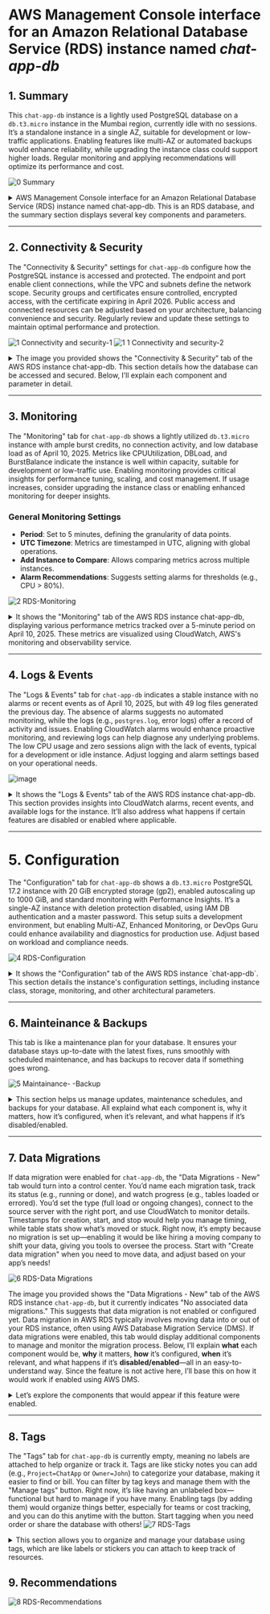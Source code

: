 # AWS Management Console interface for an Amazon Relational Database Service (RDS) instance named _chat-app-db_

## 1. Summary
This `chat-app-db` instance is a lightly used PostgreSQL database on a `db.t3.micro` instance in the Mumbai region, currently idle with no sessions. It’s a standalone instance in a single AZ, suitable for development or low-traffic applications. Enabling features like multi-AZ or automated backups would enhance reliability, while upgrading the instance class could support higher loads. Regular monitoring and applying recommendations will optimize its performance and cost.

![0  Summary](https://github.com/user-attachments/assets/cc3c1581-a4f7-4c67-94b0-94a9acff4073)

<details>
  <summary>AWS Management Console interface for an Amazon Relational Database Service (RDS) instance named chat-app-db. This is an RDS database, and the summary section displays several key components and parameters.</summary>

### 1. **DB Identifier**
- **What**: The `DB identifier` (`chat-app-db`) is a unique name assigned to the RDS instance. It’s used to identify the database within the AWS environment.
- **Why**: This identifier helps distinguish this database from others in your AWS account, especially when managing multiple databases. It’s critical for automation scripts, CLI commands, and API calls.
- **How**: You define the DB identifier when creating the RDS instance. It must be unique within your AWS Region and follow naming conventions (e.g., lowercase letters, numbers, and hyphens).
- **When**: Set during instance creation and can be modified later if needed (via the "Modify" button).
- **Disabled/Enabled**: This is not a toggle; it’s a fixed attribute. If changed, existing connections or applications referencing the old identifier would need updating.

### 2. **Status**
- **What**: The status is shown as `Available`, indicating the database is operational and ready for use.
- **Why**: The status informs you whether the database is running, stopped, or experiencing issues (e.g., `Starting`, `Stopped`, `Failed`). This is crucial for operational monitoring.
- **How**: AWS automatically updates the status based on the instance’s health and lifecycle. You can stop or start the instance manually via the console or API.
- **When**: Check this regularly to ensure the database is accessible. If it’s `Stopped`, no connections are allowed until restarted.
- **Disabled/Enabled**: If stopped (disabled), the database won’t accept connections, reducing costs but potentially causing application downtime. Enabling (starting) it restores connectivity.

### 3. **Role**
- **What**: The role is listed as `Instance`, meaning this is a standalone database instance rather than a read replica or part of a cluster (e.g., Aurora multi-master).
- **Why**: The role defines the instance’s purpose in a database deployment. A standalone instance handles both read and write operations, while replicas offload read traffic.
- **How**: Set during instance creation based on your architecture (e.g., single instance vs. multi-AZ deployment). Can be modified by creating replicas or promoting them.
- **When**: Relevant when scaling read capacity or ensuring high availability. For high-traffic apps, consider adding read replicas.
- **Disabled/Enabled**: Not a toggle. If configured as a replica and disabled, it stops serving read traffic; enabling it resumes replication.

### 4. **Engine**
- **What**: The engine is `PostgreSQL`, specifying the database management system (DBMS) used by this RDS instance.
- **Why**: The engine determines the SQL dialect, features, and compatibility (e.g., PostgreSQL vs. MySQL). It’s chosen based on application requirements.
- **How**: Selected during instance creation. AWS supports multiple versions (e.g., PostgreSQL 15.3), and you can upgrade versions later.
- **When**: Chosen during setup and revisited during maintenance windows for version upgrades to apply security patches or new features.
- **Disabled/Enabled**: Not a toggle. Changing the engine requires migrating data to a new instance, which is a significant operation.

### 5. **Region & AZ**
- **What**: The region is `Asia Pacific (Mumbai)` (ap-south-1), and the availability zone (AZ) is `ap-south-1c`, indicating the physical location of the instance.
- **Why**: Region selection affects latency (closer to users) and compliance (data residency laws). AZ placement ensures fault tolerance if using multi-AZ.
- **How**: Chosen during creation. Multi-AZ can be enabled for automatic failover to a secondary AZ.
- **When**: Set initially; modify if latency or disaster recovery needs change. Multi-AZ is enabled for high availability.
- **Disabled/Enabled**: If multi-AZ is disabled, there’s no automatic failover. Enabling it creates a standby instance in another AZ, improving resilience but increasing costs.

### 6. **CPU**
- **What**: CPU usage is at `4.01%`, indicating low current utilization.
- **Why**: Monitors performance to ensure the instance can handle the workload. High CPU might indicate a need for scaling.
- **How**: Automatically tracked by AWS CloudWatch. You can set alarms for thresholds.
- **When**: Check during peak usage to assess scaling needs (e.g., upgrading to `db.t3.medium`).
- **Disabled/Enabled**: Not a toggle. If monitoring is disabled, you lose visibility into performance metrics.

### 7. **Class**
- **What**: The instance class is `db.t3.micro`, a low-cost, burstable instance type.
- **Why**: Determines compute, memory, and I/O capacity. `t3.micro` is suitable for development or low-traffic apps but may throttle under heavy loads.
- **How**: Selected during creation. Can be modified (e.g., to `db.t3.large`) for better performance.
- **When**: Chosen based on workload. Upgrade during scaling or downgrade to save costs if underutilized.
- **Disabled/Enabled**: Not a toggle. Changing the class requires a maintenance window and may cause brief downtime.

### 8. **Current Activity**
- **What**: Shows `0.00 sessions`, indicating no active connections.
- **Why**: Tracks real-time usage to assess demand and troubleshoot issues (e.g., connection limits).
- **How**: Monitored via AWS metrics. Can be analyzed with Performance Insights.
- **When**: Useful during load testing or troubleshooting connectivity issues.
- **Disabled/Enabled**: If monitoring is disabled, you won’t see session data, potentially missing performance bottlenecks.

### 9. **Recommendations**
- **What**: Indicates `3 recommendations` and `3 informational` items, suggesting optimization opportunities.
- **Why**: AWS provides suggestions (e.g., enabling backups, upgrading instance class) to improve performance, security, or cost.
- **How**: Generated by AWS Trusted Advisor or RDS recommendations engine. Review and apply manually.
- **When**: Check periodically or after setup to optimize the instance.
- **Disabled/Enabled**: Not a toggle. If ignored, you might miss cost-saving or performance-enhancing changes.

### 10. **Tabs (Connectivity & Security, Monitoring, Logs & Events, Configuration, Maintenance & Backups, Data Migrations - New, Tags, Recommendations)**
- **What**: These tabs provide access to various management features.
- **Why**: Each tab addresses a specific aspect of database management (e.g., security settings, backups, logs).
- **How**: Click to navigate. Configurations are set during creation or modified later.
- **When**: Used as needed—e.g., configure security during setup, check logs for errors, schedule backups regularly.
- **Disabled/Enabled**: If a feature (e.g., backups) is disabled, data loss risk increases. Enabling backups ensures point-in-time recovery.

</details>

---

## 2. Connectivity & Security
The "Connectivity & Security" settings for `chat-app-db` configure how the PostgreSQL instance is accessed and protected. The endpoint and port enable client connections, while the VPC and subnets define the network scope. Security groups and certificates ensure controlled, encrypted access, with the certificate expiring in April 2026. Public access and connected resources can be adjusted based on your architecture, balancing convenience and security. Regularly review and update these settings to maintain optimal performance and protection.

![1  Connectivity and security-1](https://github.com/user-attachments/assets/05099a59-87c4-4615-aa3a-c3228a963354)
![1 1 Connectivity and security-2](https://github.com/user-attachments/assets/3bb82538-173c-48ed-8ae1-3d638404c691)


<details>
  <summary>The image you provided shows the "Connectivity & Security" tab of the AWS RDS instance chat-app-db. This section details how the database can be accessed and secured. Below, I’ll explain each component and parameter in detail.</summary>

### 1. **Endpoint and Port**
- **What**: 
  - Endpoint: `chat-app-db.c4z4kcay-ap-south-1.rds.amazonaws.com`
  - Port: `5432`
- **Why**: The endpoint is the DNS name used to connect to the RDS instance, while the port specifies the communication channel (default 5432 for PostgreSQL). This is critical for applications to establish database connections.
- **How**: The endpoint is automatically assigned by AWS during instance creation and is unique to the instance. The port can be customized during setup but is typically left as the default for the chosen engine (e.g., 5432 for PostgreSQL).
- **When**: Used when configuring application connection strings (e.g., JDBC or ODBC). Check if the endpoint changes after a failover or modification.
- **Disabled/Enabled**: Not a toggle. If the endpoint is inaccessible (e.g., due to a stopped instance), connections fail. Enabling multi-AZ can provide a failover endpoint.

### 2. **Networking**
- **What**: 
  - Availability Zone: `ap-south-1c`
  - VPC: `vpc-025d587718ff1c2a`
  - Subnet group: `default-vpc-025d587718ff1c2a`
  - Subnets: `subnet-0b182a075194e2d` (ap-south-1a), `subnet-071b8c422271737` (ap-south-1c)
  - IPv4 type: Not explicitly detailed but implies IPv4 usage.
- **Why**: Networking defines the virtual private cloud (VPC) and subnets where the RDS instance resides, ensuring it’s isolated and accessible only within specified network boundaries. This is key for security and latency management.
- **How**: Configured during instance creation. The VPC and subnet group are selected based on your network architecture. Multi-AZ deployments span multiple subnets for redundancy.
- **When**: Set up initially and modified if you need to move the instance to a different VPC or subnet (e.g., for compliance or connectivity reasons).
- **Disabled/Enabled**: If networking is misconfigured (e.g., no public access or incorrect subnet), the instance becomes unreachable. Enabling public access (if disabled) allows internet connectivity but increases security risks unless properly secured with security groups.

### 3. **Security Groups**
- **What**: 
  - Security groups associated: `default-vpc-025d587718ff1c2a-sg-0d1f0b0e0b0e0b0e` (default)
  - Rules: Allows inbound traffic on port 5432 from specific sources (e.g., `0.0.0.0/0` if public access is enabled, or a specific CIDR range).
- **Why**: Security groups act as a firewall, controlling inbound and outbound traffic to the RDS instance. They ensure only authorized applications or IP ranges can connect, enhancing security.
- **How**: Defined during instance creation or modified later via the EC2 security group settings. Rules specify protocols, ports, and source IPs.
- **When**: Configured at setup and updated when adding new application servers or changing access policies (e.g., restricting to a corporate IP range).
- **Disabled/Enabled**: If no security group is applied or rules are too restrictive, connections fail. Enabling broader access (e.g., `0.0.0.0/0`) allows public access but requires additional safeguards like SSL/TLS.

### 4. **Publicly Accessible**
- **What**: Not explicitly shown as enabled or disabled, but the context suggests it might be configurable.
- **Why**: Determines whether the RDS instance can be accessed over the internet or only within the VPC. Public access is useful for external applications but increases exposure.
- **How**: Toggled during instance creation or modification. Requires a public subnet and proper security group rules.
- **When**: Enabled for external access (e.g., web apps outside AWS) or disabled for internal-only use (e.g., within a private VPC).
- **Disabled/Enabled**: If disabled, the instance is only accessible within the VPC, reducing security risks but limiting external connectivity. Enabling it requires careful security group configuration to avoid unauthorized access.

### 5. **Certificate Authority**
- **What**: 
  - CA: `rds-ca-2019`
  - Certificate authority date: Not specified, but typically valid until a future date (e.g., 2038).
  - DB instance certificate expiration date: `April 9, 2026, 11:00:00 UTC-05:30`
- **Why**: Certificates ensure encrypted connections (SSL/TLS) between clients and the RDS instance, protecting data in transit. The expiration date indicates when the certificate needs renewal.
- **How**: AWS manages the CA and automatically rotates certificates. Clients must use the CA bundle to validate connections.
- **When**: Relevant when setting up SSL/TLS for secure connections or nearing certificate expiry (e.g., plan renewal before April 2026).
- **Disabled/Enabled**: If SSL/TLS is disabled, data is transmitted unencrypted, increasing the risk of interception. Enabling it requires client configuration to trust the CA.

### 6. **Connected Compute Resources**
- **What**: Lists resources (e.g., EC2 instances) automatically connected to the RDS instance. Currently, none are shown.
- **Why**: Identifies compute resources (e.g., EC2 instances, Lambda functions) that interact with the database, aiding in troubleshooting and security auditing.
- **How**: Automatically detected by AWS based on network traffic or manual connections. Filterable by resource type or security group.
- **When**: Useful during deployment to ensure only intended resources connect, or when diagnosing connectivity issues.
- **Disabled/Enabled**: Not a toggle. If no resources are connected, it might indicate a configuration issue (e.g., security group mismatch). Enabling connections requires proper networking setup.

### 7. **Set EC2 Connection** and **Set Lambda Connection**
- **What**: Buttons to establish connections to EC2 instances or Lambda functions.
- **Why**: Simplifies linking the RDS instance to compute resources for seamless integration.
- **How**: Click to configure; requires selecting the resource and ensuring compatible networking (e.g., same VPC).
- **When**: Used during application deployment or when adding new compute resources.
- **Disabled/Enabled**: If not set, resources can’t connect unless manually configured elsewhere. Enabling creates automated connection rules.

### 8. **Proxies**
- **What**: 
  - Status: "No proxies"
  - Proxy identifier, Engine family, etc.: Not applicable (no proxies configured).
- **Why**: RDS Proxies manage database connections, improving application scalability and failover by pooling connections. They are useful for applications with many short-lived connections or during planned maintenance.
- **How**: Proxies are created via the "Create proxy" button, requiring a proxy name, engine compatibility (e.g., PostgreSQL), and VPC/subnet configuration. You link it to the RDS instance and associate IAM roles or secrets.
- **When**: Set up when deploying applications with high connection churn or needing seamless failover. Relevant during scaling or high-availability planning.
- **Disabled/Enabled**: If no proxy is enabled, applications connect directly to the RDS instance, which may lead to connection limits or downtime during maintenance. Enabling a proxy adds a layer of connection management but requires additional configuration.

### 9. **Security Group Rules**
- **What**: 
  - Security group: `default-vpc-025d587718ff1c2a-sg-0d1f0b0e0b0e0b0e`
  - Rules (4 entries):
    - Type: `EC2/Security Group - Inbound`, Rule: `sg-0d1f0b0e0b0e0b0e` (self-referential)
    - Type: `EC2/Security Group - Inbound`, Rule: `sg-01062d294e0b0baa`
    - Type: `CIDR/IP - Outbound`, Rule: `0.0.0.0/0`
- **Why**: Security group rules control inbound and outbound traffic to the RDS instance, acting as a firewall. Inbound rules allow connections (e.g., from EC2 instances), while outbound rules permit the instance to communicate externally.
- **How**: Configured during instance creation or modified via the EC2 security group settings. Rules specify protocol (e.g., TCP), port (e.g., 5432), and source (e.g., security group IDs or CIDR blocks).
- **When**: Set up initially and updated when adding new application servers or changing access policies (e.g., restricting to specific EC2 instances).
- **Disabled/Enabled**: If inbound rules are too restrictive (e.g., no allowed sources), connections fail. Enabling broader rules (e.g., `0.0.0.0/0` for public access) increases exposure unless mitigated by SSL/TLS. Outbound `0.0.0.0/0` allows all external communication, which is typical but should be monitored.

### 10. **Replication**
- **What**: 
  - DB identifier: `chat-app-db`
  - Role: `Instance`
  - Region & AZ: `ap-south-1c`
  - Replication source: (None)
  - Replication state: (None)
  - Lag: (None)
- **Why**: Replication settings determine if the instance is a primary database or a read replica, supporting high availability and read scalability. No replication indicates this is a standalone instance.
- **How**: Configured during creation by enabling read replicas or multi-AZ deployment. A replication source is specified if creating a replica from another instance.
- **When**: Relevant when planning for disaster recovery or offloading read traffic. Set up during initial deployment or when scaling.
- **Disabled/Enabled**: If replication is disabled (no replicas), there’s no failover or read scaling. Enabling a read replica creates a copy in another AZ, improving resilience but increasing costs. Lag monitoring becomes relevant only with replication enabled.

### 11. **Manage IAM Roles**
- **What**: 
  - Current IAM roles for this instance: (None)
  - Options to add IAM roles and features (e.g., "Choose an IAM role to add" and "Choose a feature to add").
- **Why**: IAM roles grant the RDS instance permissions to access AWS services (e.g., S3 for backups, Secrets Manager for credentials). This enhances security by avoiding hardcoded credentials.
- **How**: Roles are attached via the "Add role" button, selecting an existing IAM role with appropriate policies (e.g., `AmazonRDSFullAccess`). Features like automated backups or proxy integration may require specific roles.
- **When**: Configured when enabling features like cross-region snapshots or integrating with other AWS services. Updated as security or feature needs evolve.
- **Disabled/Enabled**: If no IAM roles are enabled, the instance can’t access external AWS services, limiting functionality (e.g., no automated backups to S3). Enabling roles requires careful policy management to avoid over-privileging.
  
</details>

---

## 3. Monitoring
The "Monitoring" tab for `chat-app-db` shows a lightly utilized `db.t3.micro` instance with ample burst credits, no connection activity, and low database load as of April 10, 2025. Metrics like CPUUtilization, DBLoad, and BurstBalance indicate the instance is well within capacity, suitable for development or low-traffic use. Enabling monitoring provides critical insights for performance tuning, scaling, and cost management. If usage increases, consider upgrading the instance class or enabling enhanced monitoring for deeper insights.

### General Monitoring Settings
- **Period**: Set to 5 minutes, defining the granularity of data points.
- **UTC Timezone**: Metrics are timestamped in UTC, aligning with global operations.
- **Add Instance to Compare**: Allows comparing metrics across multiple instances.
- **Alarm Recommendations**: Suggests setting alarms for thresholds (e.g., CPU > 80%).

![2  RDS-Monitoring](https://github.com/user-attachments/assets/74a755d2-62c0-49ac-bbd2-e9d49daf0e59)

<details>
  <summary>It shows the "Monitoring" tab of the AWS RDS instance chat-app-db, displaying various performance metrics tracked over a 5-minute period on April 10, 2025. These metrics are visualized using CloudWatch, AWS's monitoring and observability service.</summary>

### 1. **BurstBalance**
- **What**: Represents the percentage of CPU burst credits available for the `db.t3.micro` instance (a burstable performance instance). The graph shows it near 100% over the 5-minute period.
- **Why**: Burstable instances like `t3` accumulate credits when idle and use them during bursts of activity. A low BurstBalance indicates the instance may throttle if credits are depleted.
- **How**: Automatically tracked by CloudWatch. No manual configuration is needed, but the instance class (e.g., `t3.micro`) determines credit accrual.
- **When**: Monitor during periods of high activity to ensure sufficient credits. Consider upgrading to a non-burstable instance (e.g., `m5`) if BurstBalance frequently drops.
- **Disabled/Enabled**: If monitoring is disabled, you won’t see BurstBalance, risking unexpected throttling. Enabling it provides visibility into burst capacity.

### 2. **CheckpointLag**
- **What**: Measures the time lag (in seconds) between the last database checkpoint and the current time. The graph shows it at 0 seconds.
- **Why**: Checkpoints ensure data durability by writing changes to disk. A high lag indicates potential performance issues or data loss risk if the instance fails.
- **How**: Managed by the PostgreSQL engine. No user configuration is required, but you can adjust checkpoint settings via parameter groups.
- **When**: Check during heavy write operations or after configuration changes to ensure timely checkpoints.
- **Disabled/Enabled**: If monitoring is off, you won’t detect lag issues. Enabling it helps identify when to tune checkpoint frequency.

### 3. **CPUCreditBalance**
- **What**: Shows the number of CPU credits available for burstable performance. The graph remains steady around 200 credits.
- **Why**: Credits determine how long the instance can handle CPU-intensive tasks. A declining balance signals potential throttling.
- **How**: Automatically managed by AWS based on instance usage. Visible via CloudWatch metrics.
- **When**: Relevant during load testing or when scaling workloads. A low balance may require instance class upgrades.
- **Disabled/Enabled**: Without monitoring, you can’t track credit depletion. Enabling it aids in capacity planning.

### 4. **CPUSurplusCreditBalance**
- **What**: Indicates surplus CPU credits beyond the baseline performance. The graph shows it at 0.
- **Why**: Surplus credits allow sustained performance above the baseline. A value of 0 suggests the instance is operating within its baseline.
- **How**: Automatically calculated by AWS for burstable instances. No direct configuration.
- **When**: Monitor if you suspect the instance is under heavy, sustained load beyond its baseline.
- **Disabled/Enabled**: Monitoring off means missing surplus credit insights. Enabling it helps optimize instance sizing.

### 5. **CPUSurplusCreditsCharged**
- **What**: Tracks the number of surplus CPU credits used when exceeding the baseline. The graph shows minimal usage (around 0.6).
- **Why**: Indicates usage of paid surplus credits, which incur additional costs on burstable instances.
- **How**: Automatically logged by AWS. Visible in CloudWatch.
- **When**: Check during unexpected cost spikes or sustained high CPU usage.
- **Disabled/Enabled**: Without monitoring, you might incur hidden costs. Enabling it ensures cost transparency.

### 6. **CPUUtilization**
- **What**: Measures the percentage of CPU in use, ranging from 3% to 4% over the period.
- **Why**: Indicates the instance’s workload. High utilization may signal a need for scaling or optimization.
- **How**: Tracked by CloudWatch. Can be influenced by instance class and workload.
- **When**: Monitor during peak usage to assess performance bottlenecks.
- **Disabled/Enabled**: If disabled, you miss utilization trends. Enabling it supports proactive scaling.

### 7. **DatabaseConnections**
- **What**: Shows the number of active database connections, consistently at 0.
- **Why**: Indicates client activity. Zero connections suggest no current usage, which is expected for a development or idle instance.
- **How**: Automatically monitored by RDS. Can be influenced by connection pooling or application behavior.
- **When**: Check during application testing or troubleshooting connectivity issues.
- **Disabled/Enabled**: Without monitoring, you can’t detect connection spikes. Enabling it helps manage connection limits.

### 8. **DBLoad**
- **What**: Represents the database load, with peaks up to 0.3.
- **Why**: Measures the average number of active sessions per CPU. Higher values indicate increased load, potentially affecting performance.
- **How**: Calculated by RDS based on session activity. Visible in CloudWatch.
- **When**: Monitor during high-traffic periods to ensure the instance handles load efficiently.
- **Disabled/Enabled**: Off means missing load spikes. Enabling it aids in performance tuning.

### 9. **DBLoadCPU**
- **What**: Shows the CPU load attributed to database operations, with minor fluctuations.
- **Why**: Helps isolate CPU usage caused by database queries, aiding in query optimization.
- **How**: Automatically tracked by RDS. Influenced by query complexity and indexing.
- **When**: Relevant when diagnosing slow queries or high CPU usage.
- **Disabled/Enabled**: Without monitoring, query performance issues go unnoticed. Enabling it supports optimization.

### 10. **DBLoadNonCPU**
- **What**: Measures non-CPU-related database load (e.g., I/O or memory), remaining low.
- **Why**: Identifies bottlenecks outside CPU, such as disk I/O, which may require storage adjustments.
- **How**: Monitored by RDS. Affected by storage type (e.g., General Purpose SSD).
- **When**: Check during I/O-intensive operations (e.g., large data imports).
- **Disabled/Enabled**: Off means missing non-CPU bottlenecks. Enabling it ensures holistic performance tracking.

### 11. **DBLoadRelativeToNumCPUs**
- **What**: Normalizes DBLoad by the number of virtual CPUs (vCPUs), with peaks around 0.3.
- **Why**: Provides a per-CPU load metric, useful for comparing across instance types.
- **How**: Calculated by RDS based on vCPUs and session data.
- **When**: Relevant when planning instance upgrades or multi-CPU scaling.
- **Disabled/Enabled**: Without monitoring, scaling decisions lack data. Enabling it supports informed upgrades.

</details>

---

## 4. Logs & Events
The "Logs & Events" tab for `chat-app-db` indicates a stable instance with no alarms or recent events as of April 10, 2025, but with 49 log files generated the previous day. The absence of alarms suggests no automated monitoring, while the logs (e.g., `postgres.log`, error logs) offer a record of activity and issues. Enabling CloudWatch alarms would enhance proactive monitoring, and reviewing logs can help diagnose any underlying problems. The low CPU usage and zero sessions align with the lack of events, typical for a development or idle instance. Adjust logging and alarm settings based on your operational needs.

![image](https://github.com/user-attachments/assets/e8e22556-fe6d-4240-85a4-489ab32de964)

<details>
  <summary>It shows the "Logs & Events" tab of the AWS RDS instance chat-app-db. This section provides insights into CloudWatch alarms, recent events, and available logs for the instance. It’ll also address what happens if certain features are disabled or enabled where applicable.</summary>
  
### 1. **CloudWatch Alarms (0)**
- **What**: Indicates that no CloudWatch alarms are currently configured for `chat-app-db`.
- **Why**: Alarms notify you when metrics (e.g., CPUUtilization > 80%) exceed thresholds, enabling proactive issue resolution. No alarms suggest no automated monitoring alerts are set.
- **How**: Alarms are created using the "Create alarm" button, where you define a metric (e.g., CPUUtilization), threshold, and notification (e.g., SNS topic). Filters can be applied by alarm name or state.
- **When**: Set up during initial configuration or when performance issues arise (e.g., after noticing high CPU usage in the Monitoring tab).
- **Disabled/Enabled**: If alarms are not enabled, you rely on manual checks, risking missed issues. Enabling alarms provides real-time alerts but requires defining appropriate thresholds to avoid noise.

### 2. **Recent Events (0)**
- **What**: Shows no recent events recorded for the instance over the last day.
- **Why**: Events log significant actions or issues (e.g., instance start/stop, failures, maintenance). No events indicate a stable, unchanged instance.
- **How**: Events are automatically logged by AWS and filtered by time (e.g., last day) and type (e.g., system notes). No manual configuration is needed.
- **When**: Check during troubleshooting (e.g., after a perceived outage) or after scheduled maintenance to verify operations.
- **Disabled/Enabled**: Event logging is always enabled by AWS, but if not reviewed, you might miss critical updates. Disabling visibility (not an option) would hinder awareness of instance changes.

### 3. **Logs (49)**
- **What**: Lists available log files for the instance, with 49 logs shown. Examples include:
  - `postgres.log` (last written April 9, 2025, 11:20 UTC-05:30, 418 B)
  - `error/postgreslog_2025-04-09-05` (last written April 9, 2025, 11:27 UTC-05:30, 923 B)
  - `error/postgreslog_2025-04-09-06` (last written April 9, 2025, 12:25 UTC-05:30, 4.3 KB)
  - `error/postgreslog_2025-04-09-07` (last written April 9, 2025, 12:25 UTC-05:30, 4.1 KB)
- **Why**: Logs provide detailed records of database activity, errors, and performance issues, essential for debugging and auditing.
- **How**: Logs are automatically generated by the PostgreSQL engine and stored in CloudWatch Logs. You can enable specific log types (e.g., error, slow query) via parameter groups. Logs are filtered by DB instance and viewed, watched, or downloaded.
- **When**: Review logs during performance issues, security audits, or after enabling new logging (e.g., slow queries for optimization).
- **Disabled/Enabled**: If logging is disabled (e.g., no error logging in parameter groups), you lose visibility into issues. Enabling logs (e.g., `log_min_messages` set to `error`) increases storage costs but provides valuable insights.

### Summary Context from Summary Section
- **DB Identifier**: `chat-app-db` – Unique identifier for the instance.
- **Status**: `Available` – Instance is operational.
- **Class**: `db.t3.micro` – Burstable instance type.
- **Current Activity**: `0.00 sessions` – No active connections.
- **Role**: `Instance` – Standalone instance.
- **Engine**: `PostgreSQL` – Database engine.
- **Region & AZ**: `ap-south-1c` – Located in Asia Pacific (Mumbai).
- **CPU**: `4.01%` – Low utilization.
- **Recommendations**: `3 informational` – Optimization suggestions available.

</details>

---

# 5. Configuration
The "Configuration" tab for `chat-app-db` shows a `db.t3.micro` PostgreSQL 17.2 instance with 20 GiB encrypted storage (gp2), enabled autoscaling up to 1000 GiB, and standard monitoring with Performance Insights. It’s a single-AZ instance with deletion protection disabled, using IAM DB authentication and a master password. This setup suits a development environment, but enabling Multi-AZ, Enhanced Monitoring, or DevOps Guru could enhance availability and diagnostics for production use. Adjust based on workload and compliance needs.

![4  RDS-Configuration](https://github.com/user-attachments/assets/f1478b43-4adc-43fc-852f-46f199e9b314)

<details>
  <summary>It shows the "Configuration" tab of the AWS RDS instance `chat-app-db`. This section details the instance's configuration settings, including instance class, storage, monitoring, and other architectural parameters.</summary>

### 1. **Instance Configuration**
- **DB Instance ID**: `chat-app-db`
 - **What is DB Instance ID (`chat-app-db`)?**
  - This is the unique name you give your database in AWS. It’s like a label so you can find and manage it easily among other databases.
  - **Why does it matter?**
  - Having a unique name helps you (and AWS tools) know exactly which database you’re working with, especially if you have many. It’s useful for connecting apps or running commands.
  - **How**: Set during instance creation.
  - **When**: Relevant during setup and when modifying the instance.
  - **Disabled/Enabled**: Not a toggle; it’s a fixed identifier.

- **Engine Version**: `17.2`
 - **What is Engine Version (17.2)?**
  - This is the specific version of PostgreSQL (a type of database software) your instance uses, in this case, version 17.2.
 - **Why does it matter?**
  - The version determines what features you get (like new tools or better speed) and how secure it is (older versions might have fixed bugs in newer ones). It’s like choosing the latest update for your phone app to avoid old problems.
  - **How**: Selected during creation; can be upgraded via the console or API during maintenance windows.
  - **When**: Check during setup or when applying security updates.
  - **Disabled/Enabled**: Not a toggle. Upgrading enables new features but may require application compatibility testing.

- **RDS Extended Support**: Disabled
 - **What is RDS Extended Support (Disabled)?**
  - This is an optional service from AWS to keep supporting an older database version even after it’s officially outdated.
 - **Why does it matter?**
  - If you’re using an old version and don’t want to upgrade right away (maybe your app isn’t ready), this keeps it secure with patches. Without it, you’d have to upgrade or risk security issues. It’s disabled here, so you’re likely on a supported version already.
  - **How**: Enabled via the AWS Management Console or API, incurring additional costs.
  - **When**: Relevant when using an engine version nearing end-of-life (e.g., PostgreSQL 9.6).
  - **Disabled/Enabled**: If disabled, you must upgrade to a supported version to avoid losing support. Enabling it extends support but adds costs.

- **DB Name**: `chat-app_production`
 - **What is DB Name (`chat-app_production`)?**
  - This is the default database created when you set up the instance, like the first folder where your data lives.
 - **Why does it matter?**
  - It’s the starting point for storing your data. You can create more databases later, but this is the one your app connects to first. It’s like naming your main file cabinet.
  - **How**: Specified during instance creation.
  - **When**: Set up initially; additional databases can be created post-launch.
  - **Disabled/Enabled**: Not a toggle; changing it requires manual database creation.

- **License Model**: `postgresql-license`
 - **What is License Model (`postgresql-license`)?**
  - This is the legal agreement for using PostgreSQL, which is open-source and free to use.
 - **Why does it matter?**
  - It ensures you’re following the rules for using the software. Since PostgreSQL is open-source, there’s no extra cost, but you need to stick to its terms.
  - **How**: Automatically applied based on the engine choice.
  - **When**: Relevant during setup and audits.
  - **Disabled/Enabled**: Not a toggle; it’s inherent to the engine.

- **Option Groups**: `default:postgres17-2023-06` (in sync)
 - **What are Option Groups (`default:postgres17-2023-06`, in sync)?**
  - These are like add-ons or extra features (e.g., encryption or special tools) you can turn on for your database.
 - **Why does it matter?**
  - They let you customize how the database works, like adding a security lock or a performance boost. The default group here means no extra features are added yet.
  - **How**: Selected or created during setup; modified via the console.
  - **When**: Configured initially or when adding new features.
  - **Disabled/Enabled**: If no custom options are enabled, only default features are available. Enabling custom options requires compatibility checks.

- **Parameter Groups**: `default.postgres17` (in sync)
 - **What are Parameter Groups (`default.postgres17`, in sync)?**
  - These are settings that control how the database runs, like how much memory it uses or how it handles connections.
 - **Why does it matter?**
  - They fine-tune performance. For example, you can adjust them if your database is slow or handling too many users. The default here means it’s using standard settings.
  - **How**: Assigned during creation; modified via the console or API.
  - **When**: Adjusted during performance tuning or scaling.
  - **Disabled/Enabled**: If not customized, defaults apply. Enabling custom parameters requires testing to avoid instability.

- **Deletion Protection**: Disabled
 - **What is Deletion Protection (Disabled)?**
  - This is a safety switch that stops you from accidentally deleting the database.
 - **Why does it matter?**
  - It prevents mistakes, like deleting your database by clicking the wrong button. It’s off here, so be careful not to delete it by accident!
  - **How**: Toggled during creation or modification.
  - **When**: Enabled for production instances; disabled for development.
  - **Disabled/Enabled**: If disabled, the instance can be deleted unintentionally. Enabling it adds a safety layer.

### 2. **Instance Class**
- **Instance Class**: `db.t3.micro`
 - **What is Instance Class (`db.t3.micro`)?**
  - This is the type of computer power your database gets. `db.t3.micro` is a small, budget-friendly option with 1 virtual CPU (vCPU) and 1 GB of RAM.
 - **Why does it matter?**
  - It decides how fast your database can handle tasks. A `t3.micro` is great for small projects or testing because it’s cheap, but it might struggle with big workloads. It also uses a “burstable” model, meaning it saves up power for short bursts when needed.
  - **How**: Selected during creation; modifiable via the console.
  - **When**: Chosen based on workload; upgraded during scaling.
  - **Disabled/Enabled**: Not a toggle. Changing the class requires a maintenance window.
- **What is vCPU (2)?**
  - This is the number of virtual processors (2 in this case, though `t3.micro` typically has 2 vCPUs with limited baseline performance).
- **Why does it matter?**
  - More vCPUs can handle more tasks at once, but `t3.micro` limits how much power you get unless you use burst credits. It’s like having extra hands to help, but only for short bursts.

- **What is RAM (1 GB)?**
  - This is the memory available to store data temporarily while the database works.
- **Why does it matter?**
  - More RAM means the database can handle more data quickly. With 1 GB, it’s fine for light use but may slow down with heavy queries.

- **Availability**: 
 - **What is Availability?**
  - **Master Username (`mysuser`)**: The main user account to log into the database.
  - **Master Password**: The secret code for that user (hidden for security).
  - **IAM DB Authentication (Not enabled)**: An option to use AWS Identity and Access Management (IAM) for logins instead of passwords.
  - **Multi-AZ (No)**: Stands for Multi-Availability Zone, meaning no backup copy in another zone.
  - **Secondary Zone (-)**: No secondary location since Multi-AZ is off.
 - **Why does it matter?**
  - The username and password let you access the database securely. IAM auth adds extra security by using AWS roles. Multi-AZ creates a standby copy in another zone for failover if something fails (like a power outage), but it’s off here, so there’s no backup copy yet.
  - **How**: Configured during creation; Multi-AZ and IAM auth are toggleable.
  - **When**: Set up initially; Multi-AZ enabled for high availability.
  - **Disabled/Enabled**: If Multi-AZ is disabled, no failover exists. Enabling it adds a standby instance. If IAM auth is disabled, traditional credentials are used; enabling it requires IAM role setup.

### 3. **Storage**
This section is about where and how your data is stored, like deciding the size and type of a hard drive for your computer.
- **Encryption**: Enabled
  - **AWS KMS Key**: `aws/rds`
 - **What is Encryption (Enabled, AWS KMS Key: `aws/rds`)?**
  - This means your data is locked with a key when stored, using AWS Key Management Service (KMS).
 - **Why does it matter?**
  - Encryption keeps your data safe from hackers if someone gets physical access to the storage. The `aws/rds` key is a default one provided by AWS, making it easy to set up.
  - **How**: Enabled during creation; key can be customized.
  - **When**: Configured initially; reviewed for compliance.
  - **Disabled/Enabled**: If disabled, data is unencrypted, increasing risk. Enabling it adds security but requires key management.

- **Storage Type**: General Purpose SSD (gp2)
 - **What is Storage Type (General Purpose SSD (gp2))?**
  - This is the type of storage, like a solid-state drive (SSD) designed for general use.
 - **Why does it matter?**
  - gp2 offers a good balance of speed and cost. It’s fast enough for most apps but can be upgraded to gp3 for more performance if needed.
  - **How**: Selected during creation.
  - **When**: Chosen based on workload; upgraded to gp3 for higher performance.
  - **Disabled/Enabled**: Not a toggle. Changing requires migration.

- **Storage**: 20 GiB
 - **Provisioned IOPS**: -
  - **What is Provisioned IOPS (-)?**
  - This is the number of input/output operations per second (IOPS) you can request, but it’s not set here.
  - **Why does it matter?**
  - IOPS controls how fast data can be read or written. It’s blank because gp2 autoscales IOPS based on storage size, so you don’t need to set it manually.
 - **What is Storage (20 GiB)?**
  - This is the amount of space allocated for your data, logs, and backups—20 gigabytes.
 - **Why does it matter?**
  - You need enough space for your data to grow. If it runs out, your database could stop working, so 20 GiB is a starting point for small use.
  - **How**: Set during creation; modifiable.
  - **When**: Increased during data growth.
  - **Disabled/Enabled**: Not a toggle. Insufficient storage causes errors.

- **Storage Throughput**: -
  - **Storage Autoscaling**: Enabled
- **What is Storage Autoscaling (Enabled, Maximum Storage Threshold: 1000 GiB)?**
  - This lets the storage grow automatically up to 1000 GiB if you run out of space.
- **Why does it matter?**
  - It prevents your database from crashing when it gets full. With a max of 1000 GiB, you’re protected for growth, but it could increase costs.
  - **Maximum Storage Threshold**: 1000 GiB
- **What is Maximum Storage Threshold (1000 GiB)?**
  - The upper limit for autoscaling storage.
- **Why does it matter?**
  - It caps costs and ensures you don’t accidentally scale too much. You can adjust it if needed.
- **What is Storage Throughput (-)?**
  - This measures how much data can be moved per second, but it’s not specified here.
- **Why does it matter?**
  - It affects how quickly data is processed. It’s not set because gp2 manages this automatically.
  - **How**: Enabled during creation or modification.
  - **When**: Configured for growing databases.
  - **Disabled/Enabled**: If disabled, manual intervention is required. Enabling it ensures scalability but may increase costs.

- **Storage File System Configuration**: Current
- **What is Storage File System Configuration (Current)?**
  - This is the behind-the-scenes setup of how the storage is organized.
- **Why does it matter?**
  - It ensures the storage works with your database. AWS handles this, so you don’t need to worry unless changing storage types.
  - **How**: Managed by AWS; no user configuration.
  - **When**: Relevant during storage type changes.
  - **Disabled/Enabled**: Not a toggle.

### 4. **Monitoring**
  - **What**: Defines monitoring tools and data retention.
  - **Why**: Provides performance visibility; Enhanced Monitoring and DevOps Guru offer deeper insights.
  - **How**: Configured during creation or modification.
  - **When**: Set up initially; adjusted for advanced needs.
  - **Disabled/Enabled**: If Enhanced Monitoring or DevOps Guru are disabled, you miss detailed metrics. Enabling them adds cost and insight.

- **Monitoring Type**: Standard
  - **What is Monitoring Type (Standard)?**
  - This is the basic level of monitoring using CloudWatch to track performance metrics.
  - **Why does it matter?**
  - It lets you see if your database is slow or having issues, like a health check for your car. Standard is good for basic needs.

- **Database Insights - Standard**: Enabled
  - **What is Database Insights - Standard (Enabled)?**
  - This provides detailed performance data through CloudWatch.
  - **Why does it matter?**
  - It helps you spot problems like slow queries, making it easier to fix them.

- **Performance Insights**: Enabled
  - **What is Performance Insights (Enabled)?**
  - A tool that gives a deeper look at database performance, like which queries are slow.
  - **Why does it matter?**
  - It’s like a detective for your database, helping you optimize it for better speed.

- **Retention Period**: 7 days
  - **What is Retention Period (7 days)?**
  - How long monitoring data is kept—7 days here.
  - **Why does it matter?**
  - It lets you look back at performance history. Seven days is enough for short-term troubleshooting but might be short for long-term trends.

- **AWS KMS Key**: `aws/rds`
  - **What is AWS KMS Key (`aws/rds`)?**
  - The key used to encrypt monitoring data.
  - **Why does it matter?**
  - Keeps your performance data secure, just like encrypting your files.

- **Enhanced Monitoring**: Disabled
  - **What is Enhanced Monitoring (Disabled)?**
  - A more detailed monitoring option that tracks OS-level metrics (e.g., disk I/O).
  - **Why does it matter?**
  - It gives a deeper look at the database’s health, useful for complex issues. It’s off here to save costs.

- **DevOps Guru**: Disabled
  - **What is DevOps Guru (Disabled)?**
  - An AI-powered tool to detect and suggest fixes for performance issues.
  - **Why does it matter?**
  - It acts like a smart assistant, finding problems you might miss. It’s disabled to avoid extra cost.
 
</details>  

---

## 6. Mainteinance & Backups
This tab is like a maintenance plan for your database. It ensures your database stays up-to-date with the latest fixes, runs smoothly with scheduled maintenance, and has backups to recover data if something goes wrong.

![5  Maintainance- -Backup](https://github.com/user-attachments/assets/6c9766b3-f9a2-484a-842d-7eee64a926a7)

<details>
  <summary>This section helps us manage updates, maintenance schedules, and backups for your database. All explaind what each component is, why it matters, how it’s configured, when it’s relevant, and what happens if it’s disabled/enabled.</summary>

### **Maintenance & Backups Components Overview**

---

### **1. Auto Minor Version Upgrade (Enabled)**
- **What is it?**
  - This automatically updates your database to the latest minor version (e.g., from 17.2 to 17.3) when AWS releases it. Minor versions include bug fixes and small improvements, not big changes.
- **Why does it matter?**
  - It keeps your database secure and running well by applying patches without you doing much. Think of it like getting automatic software updates on your phone to fix bugs and security holes.
- **How is it configured?**
  - You enable it when creating the instance or modify it later in the "Maintenance & Backups" tab. AWS handles the update during the maintenance window.
- **When is it relevant?**
  - Check it when setting up the database or if you hear about new security patches. It’s useful anytime AWS releases a minor update (usually a few times a year).
- **Disabled/Enabled:**
  - **Disabled**: You won’t get automatic updates, so you’d need to manually apply them, risking security issues if you forget.
  - **Enabled**: Updates happen automatically during the maintenance window (e.g., April 14, 2025, 14:10-14:40 UTC-5:50), minimizing downtime but requiring you to ensure compatibility.

---

### **2. Maintenance Window (April 14, 2025, 14:10-14:40 UTC-5:50)**
- **What is it?**
  - This is a scheduled time slot when AWS can perform maintenance tasks, like applying updates or fixing issues, with minimal disruption.
- **Why does it matter?**
  - It plans downtime so your app isn’t affected during peak usage. It’s like scheduling a car service when you’re not driving it.
- **How is it configured?**
  - Set during instance creation or adjusted in this tab. You pick a 30-minute window based on your app’s low-traffic times.
- **When is it relevant?**
  - Review it when setting up or if your app’s usage pattern changes (e.g., move it to a quieter time like midnight).
- **Disabled/Enabled:**
  - Not a toggle—every instance has a window. If you don’t set it thoughtfully, maintenance might interrupt your app. You can’t disable it, but you can align it to avoid impact.

---

### **3. Pending Maintenance (None)**
- **What is it?**
  - This shows any upcoming maintenance tasks (e.g., updates) that haven’t been applied yet. It’s empty here, meaning no pending tasks.
- **Why does it matter?**
  - It alerts you to changes that might cause brief downtime. Knowing this helps you plan, like preparing for a quick power outage at home.
- **How is it configured?**
  - AWS populates this automatically based on updates or fixes. You can apply changes now with "Apply now" or wait for the next window with "Apply at next maintenance window."
- **When is it relevant?**
  - Check before major operations or if you notice a notification from AWS about an update.
- **Disabled/Enabled:**
  - Not a toggle—pending maintenance is always tracked. If you ignore it, updates might apply unexpectedly. Enabling action (applying now) speeds up the process but may cause immediate downtime.

---

### **4. Pending Modifications (None)**
- **What is it?**
  - This lists any configuration changes (e.g., instance size) waiting to be applied. It’s empty here, meaning no changes are queued.
- **Why does it matter?**
  - It lets you know if your database settings will change, helping you avoid surprises. It’s like knowing when a room renovation will start.
- **How is it configured?**
  - Changes are made in other tabs (e.g., Configuration) and queued here. You decide to apply them now or at the next window.
- **When is it relevant?**
  - Relevant when you modify settings (e.g., adding storage) and want to control when it takes effect.
- **Disabled/Enabled:**
  - Not a toggle—modifications are always tracked. If you don’t apply them, the change waits, potentially delaying benefits. Applying now enables the change immediately, with possible downtime.

---

### **5. Backup (Disabled)**
- **What is it?**
  - This controls automated backups, which save a copy of your database at set times. It’s turned off here.
- **Why does it matter?**
  - Backups are your safety net. If data gets deleted or corrupted (e.g., by a mistake or hack), you can restore it. Without backups, you lose everything permanently.
- **How is it configured?**
  - Enabled during creation or in this tab by setting a backup window (e.g., 1-2 hours daily) and retention period (e.g., 7 days). Disabled by turning it off.
- **When is it relevant?**
  - Set it up when you start using the database for important data, especially before big changes or updates.
- **Disabled/Enabled:**
  - **Disabled**: No automatic backups are made, saving storage costs but risking data loss. You’d need manual snapshots instead.
  - **Enabled**: Creates daily backups during the backup window, using storage (e.g., in Asia Pacific Mumbai) and allowing restores, but increases costs.

- **Backup Window (Disabled)**
  - **What is it?**
  - The time slot when backups occur if enabled.
  - **Why does it matter?**
  - It schedules backups to avoid peak usage, minimizing impact.
  - **How is it configured?**
  - Set when enabling backups, choosing a low-traffic time.
  - **When is it relevant?**
  - Adjust when your app’s busy hours change.
  - **Disabled/Enabled:** Only applies if backups are enabled. Disabled here means no window is set.

- **Retention Period (-)** 
  - **What is it?**
  - How long backups are kept (not set since backups are disabled).
  - **Why does it matter?**
  - Longer retention gives more recovery options; shorter saves space.
  - **How is it configured?**
  - Set when enabling backups (e.g., 1-35 days).
  - **When is it relevant?**
  - Choose based on how far back you need to recover data.
  - **Disabled/Enabled:** N/A when backups are off.

- **Replication (Replicated Automated Backup)**
  - **What is it?**
  - This would copy backups to another region for disaster recovery, but it’s not active here.
  - **Why does it matter?**
  - It protects against region-wide failures (e.g., a natural disaster), but it’s off, so no cross-region safety.
  - **How is it configured?**
  - Enabled in the backup settings with a target region.
  - **When is it relevant?**
  - Useful for critical apps needing global redundancy.
  - **Disabled/Enabled:** Disabled here, meaning no replication. Enabling it adds cost and complexity but enhances recovery.

---

### **6. Snapshots (0)**
- **What is it?**
  - These are manual backups (snapshots) you take of your database at a specific moment. None exist here.
- **Why does it matter?**
  - Snapshots are like taking a photo of your data. If something goes wrong, you can restore to that exact point. Without them, you rely on automated backups (which are off).
- **How is it configured?**
  - Take a snapshot with the "Take snapshot" button, naming it and storing it in the same region (e.g., Asia Pacific Mumbai).
- **When is it relevant?**
  - Before making big changes (e.g., updates, migrations) or if backups are disabled for extra safety.
- **Disabled/Enabled:**
  - Not a toggle—snapshots are manual. If none are taken, you can’t restore to a specific point. Taking one enables a recovery option but uses storage.

- **Restore, Remove, Take Snapshot Buttons**
  - **What are they?**
  - Tools to restore from a snapshot, delete one, or create a new one.
  - **Why do they matter?**
  - They give you control over backups—restore to fix issues, remove to save space, or take to save now.
  - **How is it configured?**
  - Click the button; restore picks a snapshot, remove selects one to delete, take prompts for a name.
  - **When is it relevant?**
  - Use before risky operations or to clean up old snapshots.
  - **Disabled/Enabled:** N/A—always available but only functional with snapshots.

---

### **Summary**
The "Maintenance & Backups" tab for `chat-app-db` shows that auto-updates are on (happening April 14, 2025, 14:10-14:40 UTC-5:50), but there’s no pending maintenance or changes. Backups are off, so no automatic saves or replication, and no manual snapshots exist yet. This setup is fine for a test database where data loss isn’t critical, but for important data, you’d want to enable backups (e.g., daily at a quiet time, kept for 7 days) and take snapshots before big changes. Turning on replication could add safety across regions. It’s like skipping a car insurance plan for now—okay if you’re just test-driving, but risky for a long trip!

</details>

---

## 7. Data Migrations
If data migration were enabled for `chat-app-db`, the "Data Migrations - New" tab would turn into a control center. You’d name each migration task, track its status (e.g., running or done), and watch progress (e.g., tables loaded or errored). You’d set the type (full load or ongoing changes), connect to the source server with the right port, and use CloudWatch to monitor details. Timestamps for creation, start, and stop would help you manage timing, while table stats show what’s moved or stuck. Right now, it’s empty because no migration is set up—enabling it would be like hiring a moving company to shift your data, giving you tools to oversee the process. Start with "Create data migration" when you need to move data, and adjust based on your app’s needs! 

![6  RDS-Data Migrations](https://github.com/user-attachments/assets/652208e6-3f20-4450-9e65-d3b3d57230f3)

The image you provided shows the "Data Migrations - New" tab of the AWS RDS instance `chat-app-db`, but it currently indicates "No associated data migrations." This suggests that data migration is not enabled or configured yet. Data migration in AWS RDS typically involves moving data into or out of your RDS instance, often using AWS Database Migration Service (DMS). If data migrations were enabled, this tab would display additional components to manage and monitor the migration process. Below, I’ll explain **what** each component would be, **why** it matters, **how** it’s configured, **when** it’s relevant, and what happens if it’s **disabled/enabled**—all in an easy-to-understand way. Since the feature is not active here, I’ll base this on how it would work if enabled using AWS DMS.

<details>
  <summary>Let’s explore the components that would appear if this feature were enabled.</summary>

### **Overview of Data Migrations**
Enabling data migration means setting up a process to copy or move data from one source (e.g., an on-premises database, another cloud database, or an EC2 instance) to your RDS instance (`chat-app-db`) or vice versa. It’s like packing up your belongings from one house and moving them to a new one, ensuring everything arrives safely. AWS DMS makes this easier by handling the heavy lifting. 

---

### **1. Name**
- **What is it?**
  - This would be a unique name you give to each data migration task (e.g., `MigrateToChatAppDB`).
- **Why does it matter?**
  - The name helps you identify and track each migration, especially if you’re running multiple migrations. It’s like labeling moving boxes so you know what’s inside.
- **How is it configured?**
  - You enter a name when creating a migration task in the AWS DMS console or via this tab’s "Create data migration" button. It should be descriptive and unique.
- **When is it relevant?**
  - Set it up when you start a new migration, like moving data from an old server to `chat-app-db`.
- **Disabled/Enabled:**
  - **Disabled (Current State)**: No migrations exist, so no name is needed.
  - **Enabled**: A name becomes required to start and manage the migration. Without it, you can’t create a task.

---

### **2. Status**
- **What is it?**
  - This would show the current state of the migration, such as "Creating," "Running," "Completed," or "Failed."
- **Why does it matter?**
  - It tells you if the migration is working, done, or stuck, so you can act quickly if something goes wrong. It’s like checking the status of a delivery truck.
- **How is it configured?**
  - AWS DMS updates this automatically based on the migration process. You monitor it here or in the CloudWatch link.
- **When is it relevant?**
  - Check it during and after the migration to ensure success or troubleshoot issues.
- **Disabled/Enabled:**
  - **Disabled (Current State)**: No status is shown since no migration is active.
  - **Enabled**: Status appears, giving real-time updates. If ignored, you might miss failures.

---

### **3. Migration Progress**
- **What is it?**
  - This would show a percentage or details of how much data has been migrated (e.g., "50% complete" or "10 tables migrated").
- **Why does it matter?**
  - It lets you see how far along the process is, helping you estimate when it’ll finish or if it’s stalled. It’s like watching a progress bar while downloading a file.
- **How is it configured?**
  - AWS DMS tracks this automatically and displays it. You can click the CloudWatch link for more details.
- **When is it relevant?**
  - Monitor it during the migration, especially for large datasets, to plan downtime or next steps.
- **Disabled/Enabled:**
  - **Disabled (Current State)**: No progress is shown.
  - **Enabled**: Progress tracking starts, aiding management. Without it, you’d be blind to the process.

---

### **4. Type**
- **What is it?**
  - This would indicate the migration type, such as "Full Load," "CDC (Change Data Capture)," or "Full Load + CDC."
  - **Full Load**: Copies all existing data.
  - **CDC**: Captures ongoing changes after the initial load.
  - **Full Load + CDC**: Does both.
- **Why does it matter?**
  - The type determines what data moves and how. Full Load is for a one-time move, while CDC keeps data in sync, like updating a live spreadsheet.
- **How is it configured?**
  - Chosen when setting up the migration task in DMS, based on your needs (e.g., one-time migration or continuous sync).
- **When is it relevant?**
  - Decide when planning the migration—use Full Load for a new setup, CDC for ongoing replication.
- **Disabled/Enabled:**
  - **Disabled (Current State)**: No type is selected.
  - **Enabled**: You pick a type to start the migration. Wrong choice (e.g., CDC without need) wastes resources.

---

### **5. Server Name**
- **What is it?**
  - This would be the name or address of the source database server (e.g., `old-db-server` or an IP).
- **Why does it matter?**
  - It identifies where the data is coming from, ensuring DMS connects to the right place. It’s like knowing the starting address for your move.
- **How is it configured?**
  - Entered when setting up the source endpoint in DMS, matching your source database details.
- **When is it relevant?**
  - Set during migration setup, especially when connecting to an external or EC2 database.
- **Disabled/Enabled:**
  - **Disabled (Current State)**: No server name is needed.
  - **Enabled**: Required to establish the source connection. Missing it stops the migration.

---

### **6. Port**
- **What is it?**
  - This would be the network port used by the source database (e.g., 5432 for PostgreSQL).
- **Why does it matter?**
  - The port ensures DMS can communicate with the source database correctly. It’s like dialing the right phone number to reach someone.
- **How is it configured?**
  - Specified in the source endpoint setup in DMS, matching the database’s configuration.
- **When is it relevant?**
  - Configured when setting up the migration, especially if the source uses a non-default port.
- **Disabled/Enabled:**
  - **Disabled (Current State)**: No port is set.
  - **Enabled**: A port is required for connection. Wrong port blocks the migration.

---

### **7. CloudWatch**
- **What is it?**
  - This would be a link to CloudWatch, AWS’s monitoring tool, showing logs and metrics for the migration (e.g., errors, speed).
- **Why does it matter?**
  - It lets you watch the migration in detail, like a live tracker for your moving truck, helping you spot and fix problems.
- **How is it configured?**
  - Automatically linked by DMS when the migration starts. You click it to view logs.
- **When is it relevant?**
  - Use it during and after migration to monitor progress or troubleshoot issues.
- **Disabled/Enabled:**
  - **Disabled (Current State)**: No link exists.
  - **Enabled**: Provides monitoring access. Disabling monitoring (not an option) would hide issues.

---

### **8. Created**
- **What is it?**
  - This would show the date and time the migration task was created (e.g., "April 10, 2025, 10:00 UTC").
- **Why does it matter?**
  - It helps you track when the migration started, useful for planning or auditing. It’s like noting when you started packing.
- **How is it configured?**
  - Automatically set by DMS when you create the task.
- **When is it relevant?**
  - Check it to see how long the migration has been active or for historical records.
- **Disabled/Enabled:**
  - **Disabled (Current State)**: No creation date exists.
  - **Enabled**: Date appears automatically. No disable option.

---

### **9. Migration Started**
- **What is it?**
  - This would show when the migration actually began (e.g., "April 10, 2025, 10:05 UTC").
- **Why does it matter?**
  - It marks the start of data movement, helping you time your app downtime or check delays. It’s like knowing when the moving truck left.
- **How is it configured?**
  - Automatically logged by DMS when the task starts.
- **When is it relevant?**
  - Monitor during the migration to align with your schedule.
- **Disabled/Enabled:**
  - **Disabled (Current State)**: No start time exists.
  - **Enabled**: Time is tracked. No disable option.

---

### **10. Migration Stopped**
- **What is it?**
  - This would show when the migration paused or ended (e.g., "April 10, 2025, 12:00 UTC").
- **Why does it matter?**
  - It tells you if the migration was interrupted or completed, helping you resume or troubleshoot. It’s like noting when the truck arrived.
- **How is it configured?**
  - Automatically updated by DMS if the task stops (manually or due to errors).
- **When is it relevant?**
  - Check if the migration fails or you pause it intentionally.
- **Disabled/Enabled:**
  - **Disabled (Current State)**: No stop time exists.
  - **Enabled**: Time is tracked if stopped. No disable option.

---

### **11. Tables Loaded**
- **What is it?**
  - This would list the number of database tables successfully migrated (e.g., "5/10 tables").
- **Why does it matter?**
  - It shows how much of your data (in tables) has moved, ensuring nothing is left behind. It’s like counting boxes unloaded at the new house.
- **How is it configured?**
  - Automatically tracked by DMS based on the migration task.
- **When is it relevant?**
  - Monitor during migration to verify data integrity.
- **Disabled/Enabled:**
  - **Disabled (Current State)**: No tables tracked.
  - **Enabled**: Displays progress. No disable option.

---

### **12. Tables Loading**
- **What is it?**
  - This would show tables currently being migrated (e.g., "Table2, Table3").
- **Why does it matter?**
  - It indicates active data movement, helping you see what’s in progress. It’s like watching movers carry boxes in real-time.
- **How is it configured?**
  - Automatically updated by DMS during the task.
- **When is it relevant?**
  - Check during migration to estimate completion.
- **Disabled/Enabled:**
  - **Disabled (Current State)**: No tables loading.
  - **Enabled**: Shows active tables. No disable option.

---

### **13. Tables Queued**
- **What is it?**
  - This would list tables waiting to be migrated (e.g., "Table4, Table5").
- **Why does it matter?**
  - It shows what’s next, helping you plan or prioritize. It’s like a queue of boxes still to move.
- **How is it configured?**
  - Automatically managed by DMS based on the task order.
- **When is it relevant?**
  - Useful during long migrations to see the backlog.
- **Disabled/Enabled:**
  - **Disabled (Current State)**: No queued tables.
  - **Enabled**: Displays queue. No disable option.

---

### **14. Tables Errored**
- **What is it?**
  - This would list tables that failed to migrate (e.g., "Table6").
- **Why does it matter?**
  - It highlights problems, so you can fix errors (e.g., data format issues). It’s like finding broken items after a move.
- **How is it configured?**
  - Automatically logged by DMS with error details.
- **When is it relevant?**
  - Check after migration or if progress stalls to troubleshoot.
- **Disabled/Enabled:**
  - **Disabled (Current State)**: No errors tracked.
  - **Enabled**: Shows errors for resolution. No disable option.

</details>

---

## 8. Tags
The "Tags" tab for `chat-app-db` is currently empty, meaning no labels are attached to help organize or track it. Tags are like sticky notes you can add (e.g., `Project=ChatApp` or `Owner=John`) to categorize your database, making it easier to find or bill. You can filter by tag keys and manage them with the "Manage tags" button. Right now, it’s like having an unlabeled box—functional but hard to manage if you have many. Enabling tags (by adding them) would organize things better, especially for teams or cost tracking, and you can do this anytime with the button. Start tagging when you need order or share the database with others!
![7  RDS-Tags](https://github.com/user-attachments/assets/e6a550da-0e86-4f03-a5c9-56220b537a4d)

<details>
  <summary>This section allows you to organize and manage your database using tags, which are like labels or stickers you can attach to keep track of resources.</summary>

### **Overview of Tags**
Tags are like sticky notes you put on your database to help you categorize, find, or manage it better. In AWS, they’re key-value pairs (e.g., `Environment=Production`) that you can attach to resources like `chat-app-db`. They’re especially useful if you manage many databases or share costs across teams. Let’s break down the components you see (or would see if tags were added).

---

### **1. Tags (0)**
- **What is it?**
  - This shows the number of tags currently attached to `chat-app-db`, which is 0. Tags are custom labels you can add, like `Project=ChatApp` or `Owner=TeamA`.
- **Why does it matter?**
  - Tags help you organize your database. For example, you can tag it as `Environment=Dev` to know it’s for development or `CostCenter=Dept1` to track spending. Without tags, it’s harder to manage multiple resources or assign costs.
- **How is it configured?**
  - Click "Manage tags" to add tags. You enter a key (e.g., `Environment`) and a value (e.g., `Development`), then save. You can add tags during creation or later via this tab.
- **When is it relevant?**
  - Add tags when you set up the database, when joining a team project, or when billing needs clarification (e.g., monthly cost allocation).
- **Disabled/Enabled:**
  - **Disabled (Current State)**: No tags exist, so you’re not using this feature yet. It doesn’t affect the database’s function, but you miss organization benefits.
  - **Enabled**: Adding tags activates organization and tracking. You can disable (remove) them anytime, but it won’t stop the database—it just removes the labels.

---

### **2. Filter by Tag Key**
- **What is it?**
  - This is a search box where you can type a tag key (e.g., `Environment`) to filter and see only tags with that key.
- **Why does it matter?**
  - It makes finding specific tags easier if you have many. For example, filtering by `Owner` lets you see who manages this database quickly. Without it, you’d scroll through all tags manually.
- **How is it configured?**
  - Just type the key in the box, and AWS filters the list automatically. No setup is needed beyond adding tags first.
- **When is it relevant?**
  - Use it when managing multiple databases with lots of tags, like during a team review or cost audit.
- **Disabled/Enabled:**
  - **Disabled (Current State)**: No filter is needed since there are no tags.
  - **Enabled**: Filtering becomes available once tags are added. Disabling (not using it) doesn’t remove tags—it just skips the filter.

---

### **3. Tags Table (Key and Value Columns)**
- **What is it?**
  - This would be a table listing all tags if any existed. Each row would have a "Key" (e.g., `Environment`) and a "Value" (e.g., `Development`).
- **Why does it matter?**
  - The table organizes your tags clearly. The key is the category, and the value is the detail, making it easy to see what each tag means. It’s like a checklist for your database’s details.
- **How is it configured?**
  - Added via "Manage tags," where you input key-value pairs. You can edit or delete them later in the same interface.
- **When is it relevant?**
  - Use it when setting up tags initially or updating them (e.g., changing `Owner` when a team member changes).
- **Disabled/Enabled:**
  - **Disabled (Current State)**: The table is empty because no tags are set.
  - **Enabled**: The table populates with your tags. Removing tags (disabling them) clears the table but doesn’t affect the database.

---

### **4. Manage Tags Button**
- **What is it?**
  - This button opens a window to add, edit, or remove tags for `chat-app-db`.
- **Why does it matter?**
  - It’s your control panel for tags. Adding tags helps with organization, editing fixes mistakes, and removing cleans up unused ones. It’s like managing labels on your storage boxes.
- **How is it configured?**
  - Click "Manage tags," then add new key-value pairs (e.g., `CostCenter=IT`) or modify existing ones. Save to apply changes.
- **When is it relevant?**
  - Use it when you first set up the database, during team handoffs, or for billing updates.
- **Disabled/Enabled:**
  - **Disabled (Current State)**: The button is active but leads to an empty tag list.
  - **Enabled**: Opens the tag management interface. Disabling (not using it) keeps existing tags but stops new additions.

---

### **5. You don’t have any tags associated with this resource**
- **What is it?**
  - This message appears because no tags are currently linked to `chat-app-db`.
- **Why does it matter?**
  - It’s a reminder to start tagging if you want better organization or cost tracking. Without tags, it’s like leaving your boxes unlabeled during a move.
- **How is it configured?**
  - This is an automatic message from AWS when no tags exist. It disappears once you add tags via "Manage tags."
- **When is it relevant?**
  - Notice it when you open the tab and decide to organize your resources.
- **Disabled/Enabled:**
  - **Disabled (Current State)**: The message is shown because tagging isn’t active.
  - **Enabled**: The message goes away once tags are added. No way to disable the message itself—it’s tied to tag status.

---
  
</details>

## 9. Recommendations

![8  RDS-Recommendations](https://github.com/user-attachments/assets/33d80bae-27ba-465c-a2ba-273e4a262b08)

